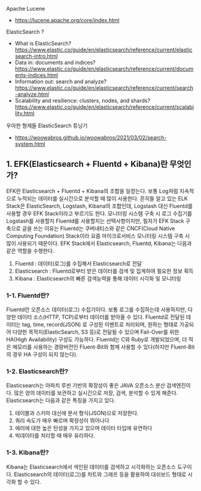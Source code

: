 Apache Lucene
- https://lucene.apache.org/core/index.html

ElasticSearch ?
- What is ElasticSearch? https://www.elastic.co/guide/en/elasticsearch/reference/current/elasticsearch-intro.html
- Data in: documents and indices? https://www.elastic.co/guide/en/elasticsearch/reference/current/documents-indices.html
- Information out: search and analyze? https://www.elastic.co/guide/en/elasticsearch/reference/current/search-analyze.html
- Scalability and resilience: clusters, nodes, and shards? https://www.elastic.co/guide/en/elasticsearch/reference/current/scalability.html

우아한 형제들 ElasticSearch 튜닝기
- https://woowabros.github.io/woowabros/2021/03/02/search-system.html

## 1. EFK(Elasticsearch + Fluentd + Kibana)란 무엇인가?
EFK란 Elasticsearch + Fluentd + Kibana의 조합을 일컫는다. 보통 Log처럼 지속적으로 누적되는 데이터를 실시간으로 분석할 때 많이 사용한다. 흔히들 알고 있는 ELK Stack은 ElasticSearch, Logstash, Kibana의 조합인데, Logstash 대신 Fluentd를 사용할 경우 EFK Stack이라고 부르기도 한다.
모니터링 시스템 구축 시 로그 수집기를 Logstash를 사용할지 Fluentd를 사용할지는 선택사항이지만, 필자가 EFK Stack 구축으로 글을 쓰는 이유는 Fluentd는 쿠버네티스와 같은 CNCF(Cloud Native Computing Foundation) Stack이라 요즘 마이크로서비스 모니터링 시스템 구축 시 많이 사용되기 때문이다.
EFK Stack에서 Elasticsearch, Fluentd, Kibana는 다음과 같은 역할을 수행한다.
1) Fluentd : 데이터(로그)를 수집해서 Elasticsearch로 전달
2) Elasticsearch : Fluentd로부터 받은 데이터를 검색 및 집계하여 필요한 정보 획득
3) Kibana : Elasticsearch의 빠른 검색능력을 통해 데이터 시각화 및 모니터링

### 1-1. Fluentd란?
Fluentd란 오픈소스 데이터(로그) 수집기이다. 보통 로그를 수집하는데 사용하지만, 다양한 데이터 소스(HTTP, TCP)로부터 데이터를 받아올 수 있다. Fluentd로 전달된 데이터는 tag, time, record(JSON) 로 구성된 이벤트로 처리되며, 원하는 형태로 가공되어 다양한 목적지(ElasticSearch, S3 등)로 전달될 수 있으며 Fail-Over를 위한 HA(High Availability) 구성도 가능하다. 
Fluentd는 C와 Ruby로 개발되었으며, 더 적은 메모리를 사용하는 경량버전인 Fluent-Bit와 함께 사용할 수 있다(하지만 Fluent-Bit의 경우 HA 구성이 되지 않는다). 

### 1-2. Elasticsearch란?
Elasticsearch는 아파치 루씬 기반의 확장성이 좋은 JAVA 오픈소스 분산 검색엔진이다. 많은 양의 데이터를 보관하고 실시간으로 저장, 검색, 분석할 수 있게 해준다.
Elasticsearch는 다음과 같은 특징을 가지고 있다.
1) 테이블과 스키마 대신에 문서 형식(JSON)으로 저장한다.
2) 쿼리 속도가 매우 빠르며 확장성이 뛰어나다
3) 에러에 대한 높은 탄성을 가지고 있으며 데이터 타입에 유연하다
4) 빅데이터를 처리할 때 매우 유리하다.

### 1-3. Kibana란?
Kibana는 Elasticsearch에서 색인된 데이터를 검색하고 시각화하는 오픈소스 도구이다. Elasticsearch의 데이터(로그)를 차트와 그래프 등을 활용하여 대쉬보드 형태로 시각화 할 수 있다. 
